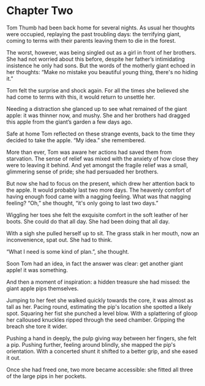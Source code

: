# Chapter Two

Tom Thumb had been back home for several nights. As usual her thoughts were occupied, replaying the past troubling days: the terrifying giant, coming to terms with their parents leaving them to die in the forest.

The worst, however, was being singled out as a girl in front of her brothers. She had not worried about this before, despite her father’s intimidating insistence he only had sons. But the words of the motherly giant echoed in her thoughts: “Make no mistake you beautiful young thing, there's no hiding it.”

Tom felt the surprise and shock again. For all the times she believed she had come to terms with this, it would return to unsettle her.

Needing a distraction she glanced up to see what remained of the giant apple: it was thinner now, and mushy. She and her brothers had dragged this apple from the giant’s garden a few days ago.

Safe at home Tom reflected on these strange events, back to the time they decided to take the apple. “My idea.” she remembered.

More than ever, Tom was aware her actions had saved them from starvation. The sense of relief was mixed with the anxiety of how close they were to leaving it behind. And yet amongst the fragile relief was a small, glimmering sense of pride; she had persuaded her brothers.

But now she had to focus on the present, which drew her attention back to the apple. It would probably last two more days. The heavenly comfort of having enough food came with a nagging feeling. What was that nagging feeling? “Oh,” she thought, “it's only going to last two days.”

Wiggling her toes she felt the exquisite comfort in the soft leather of her boots. She could do that all day. She had been doing that all day.

With a sigh she pulled herself up to sit. The grass stalk in her mouth, now an inconvenience, spat out. She had to think.	

“What I need is some kind of plan.”, she thought.

Soon Tom had an idea, in fact the answer was clear: get another giant apple! it was something.

And then a moment of inspiration: a hidden treasure she had missed: the giant apple pips themselves.

Jumping to her feet she walked quickly towards the core, it was almost as tall as her. Pacing round, estimating the pip's location she spotted a likely spot. Squaring her fist she punched a level blow. With a splattering of gloop her calloused knuckles ripped through the seed chamber. Gripping the breach she tore it wider.

Pushing a hand in deeply, the pulp giving way between her fingers, she felt a pip. Pushing further, feeling around blindly, she mapped the pip's orientation. With a concerted shunt it shifted to a better grip, and she eased it out.

Once she had freed one, two more became accessible: she fitted all three of the large pips in her pockets.
